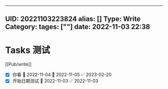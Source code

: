 
---
UID: 20221103223824
alias: []
Type: Write
Category:
tages: [""]
date: 2022-11-03 22:38
---
# Tasks 测试
[[Pub/write]]


- [x] 你看 🛫 2022-11-04 📅 2022-11-05 ✅ 2023-02-20
- [x] 开始日期测试 🛫 2022-11-03 ✅ 2022-11-03
